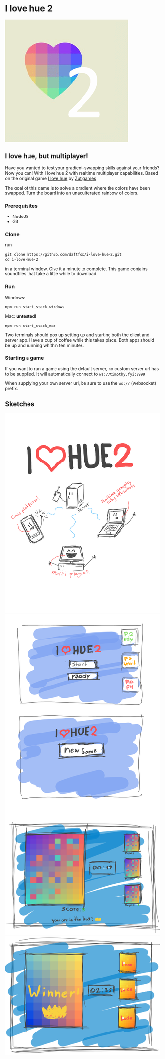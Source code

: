 # I love hue 2
![Logo](images/logo.png)

## I love hue, but multiplayer!
Have you wanted to test your gradient-swapping skills against your friends?
Now you can! With I love hue 2 with realtime multiplayer capabilities.
Based on the original game [I love hue](http://zutgames.com/i-love-hue.php) by [Zut games](http://zutgames.com/)

The goal of this game is to solve a gradient where the colors have been swapped. Turn the board into an unadulterated 
rainbow of colors.

### Prerequisites
* NodeJS
* Git

### Clone
run 
```
git clone https://github.com/daftfox/i-love-hue-2.git
cd i-love-hue-2
```
in a terminal window.
Give it a minute to complete. This game contains soundfiles that take a little while to download.

### Run
Windows: 
```
npm run start_stack_windows
```

Mac: **untested!**
```
npm run start_stack_mac
```
Two terminals should pop up setting up and starting both the client and server app. Have a cup of coffee while this
takes place. Both apps should be up and running whithin ten minutes.

### Starting a game
If you want to run a game using the default server, no custom server url has to be supplied.
It will automatically connect to `ws://timothy.fyi:8999`

When supplying your own server url, be sure to use the `ws://` (websocket) prefix.

## Sketches
![Poster](images/poster.png)
![Sketch start screen](images/sketch_start-screen.png)
![Sketch multiplayer screen](images/sketch_multiplayer.png)
![Sketch multiplayer game win](images/sketch_multiplayer-win.png)

